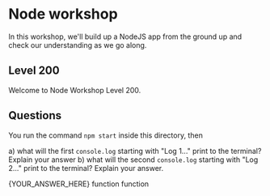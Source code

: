 

# Node workshop

In this workshop, we'll build up a NodeJS app from the ground up and check our understanding as we go along.

## Level 200

Welcome to Node Workshop Level 200.



## Questions


You run the command `npm start` inside this directory, then
  
  a) what will the first `console.log` starting with  "Log 1..." print to the terminal? Explain your answer
  b) what will the second `console.log` starting with "Log 2..." print to the terminal? Explain your answer.
 

{YOUR_ANSWER_HERE}
function
function
